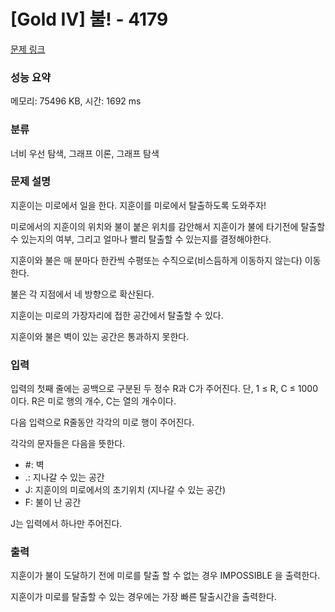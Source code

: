 # [Gold IV] 불! - 4179 

[문제 링크](https://www.acmicpc.net/problem/4179) 

### 성능 요약

메모리: 75496 KB, 시간: 1692 ms

### 분류

너비 우선 탐색, 그래프 이론, 그래프 탐색

### 문제 설명

<p>지훈이는 미로에서 일을 한다. 지훈이를 미로에서 탈출하도록 도와주자!</p>

<p>미로에서의 지훈이의 위치와 불이 붙은 위치를 감안해서 지훈이가 불에 타기전에 탈출할 수 있는지의 여부, 그리고 얼마나 빨리 탈출할 수 있는지를 결정해야한다.</p>

<p>지훈이와 불은 매 분마다 한칸씩 수평또는 수직으로(비스듬하게 이동하지 않는다)  이동한다. </p>

<p>불은 각 지점에서 네 방향으로 확산된다. </p>

<p>지훈이는 미로의 가장자리에 접한 공간에서 탈출할 수 있다. </p>

<p>지훈이와 불은 벽이 있는 공간은 통과하지 못한다.</p>

### 입력 

 <p>입력의 첫째 줄에는 공백으로 구분된 두 정수 R과 C가 주어진다. 단, 1 ≤ R, C ≤ 1000 이다. R은 미로 행의 개수, C는 열의 개수이다.</p>

<p>다음 입력으로 R줄동안 각각의 미로 행이 주어진다.</p>

<p> 각각의 문자들은 다음을 뜻한다.</p>

<ul>
	<li>#: 벽</li>
	<li>.: 지나갈 수 있는 공간</li>
	<li>J: 지훈이의 미로에서의 초기위치 (지나갈 수 있는 공간)</li>
	<li>F: 불이 난 공간</li>
</ul>

<p>J는 입력에서 하나만 주어진다.</p>

### 출력 

 <p>지훈이가 불이 도달하기 전에 미로를 탈출 할 수 없는 경우 IMPOSSIBLE 을 출력한다.</p>

<p>지훈이가 미로를 탈출할 수 있는 경우에는 가장 빠른 탈출시간을 출력한다. </p>

